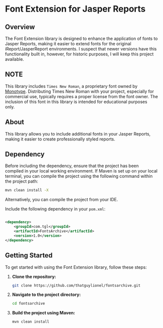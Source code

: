 # Font Extension for Jasper Reports

## Overview

The Font Extension library is designed to enhance the application of fonts to Jasper Reports, making it easier to extend
fonts for the original iReport/JasperReport environments. I suspect that newer versions have this functionality built
in, however, for historic purposes, I will keep this project available.

## NOTE

This library includes `Times New Roman`, a proprietary font owned by [Monotype](https://www.monotype.com/). Distributing
Times New Roman with your project, especially for commercial use, typically requires a proper license from the font
owner. The inclusion of this font in this library is intended for educational purposes only.

## About

This library allows you to include additional fonts in your Jasper Reports, making it easier to create professionally
styled reports.

## Dependency

Before including the dependency, ensure that the project has been compiled in your local working environment. If Maven
is set up on your local terminal, you can compile the project using the following command within the project path:

```bash
mvn clean install -X
```

Alternatively, you can compile the project from your IDE.

Include the following dependency in your `pom.xml`:

```xml

<dependency>
    <groupId>com.tgl</groupId>
    <artifactId>FontsArchive</artifactId>
    <version>1.0</version>
</dependency>
```

## Getting Started

To get started with using the Font Extension library, follow these steps:

1. **Clone the repository:**
   ```bash
   git clone https://github.com/thatguylionel/fontsarchive.git
   ```
2. **Navigate to the project directory:**
   ```bash
   cd fontsarchive
   ```
3. **Build the project using Maven:**
   ```bash
   mvn clean install
   ```
